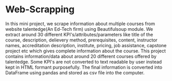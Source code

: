 # Web-Scrapping
In this mini project, we scrape information about multiple courses from website talentedge(An Ed-Tech firm) using Beautifulsoup module. We extract around 30 different KPI's/attributes/parameters like title of the course, description, delievery method, prerequisites, content, instructor names, accreditation description, institute, pricing, job assistance, capstone project etc which gives complete information about the course. This project contains information/data about around 20 different courses offered by talentedge. Some KPI's are not converted to text readable by user instead kept in HTML formant purposefully. The final information is converted into DataFrame using pandas and stored as csv file into the computer. 
